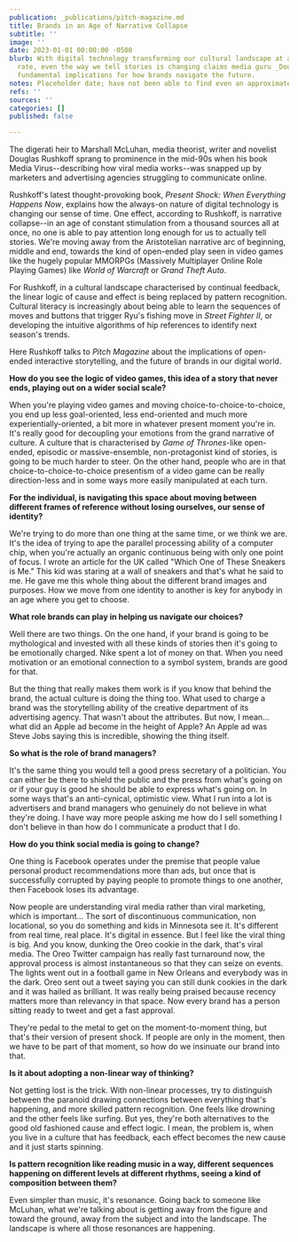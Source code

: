```yaml
---
publication: _publications/pitch-magazine.md
title: Brands in an Age of Narrative Collapse
subtitle: ''
image: ''
date: 2023-01-01 00:00:00 -0500
blurb: With digital technology transforming our cultural landscape at an ever-increasing
  rate, even the way we tell stories is changing claims media guru _Douglas Rushkoff_--with
  fundamental implications for how brands navigate the future.
notes: Placeholder date; have not been able to find even an approximate date
refs: ''
sources: ''
categories: []
published: false

---
```

The digerati heir to Marshall McLuhan, media theorist, writer and novelist Douglas Rushkoff sprang to prominence in the mid-90s when his book Media Virus--describing how viral media works--was snapped up by marketers and advertising agencies struggling to communicate online.

Rushkoff's latest thought-provoking book, _Present Shock: When Everything Happens Now_, explains how the always-on nature of digital technology is changing our sense of time. One effect, according to Rushkoff, is narrative collapse--in an age of constant stimulation from a thousand sources all at once, no one is able to pay attention long enough for us to actually tell stories. We're moving away from the Aristotelian narrative arc of beginning, middle and end, towards the kind of open-ended play seen in video games like the hugely popular MMORPGs (Massively Multiplayer Online Role Playing Games) like _World of Warcraft_ or _Grand Theft Auto_.

For Rushkoff, in a cultural landscape characterised by continual feedback, the linear logic of cause and effect is being replaced by pattern recognition. Cultural literacy is increasingly about being able to learn the sequences of moves and buttons that trigger Ryu's fishing move in _Street Fighter II_, or developing the intuitive algorithms of hip references to identify next season's trends.

Here Rushkoff talks to _Pitch Magazine_ about the implications of open-ended interactive storytelling, and the future of brands in our digital world.

**How do you see the logic of video games, this idea of a story that never ends, playing out on a wider social scale?**

When you're playing video games and moving choice-to-choice-to-choice, you end up less goal-oriented, less end-oriented and much more experientially-oriented, a bit more in whatever present moment you're in. It's really good for decoupling your emotions from the grand narrative of culture. A culture that is characterised by _Game of Thrones_-like open-ended, episodic or massive-ensemble, non-protagonist kind of stories, is going to be much harder to steer. On the other hand, people who are in that choice-to-choice-to-choice presentism of a video game can be really direction-less and in some ways more easily manipulated at each turn.

**For the individual, is navigating this space about moving between different frames of reference without losing ourselves, our sense of identity?**

We're trying to do more than one thing at the same time, or we think we are. It's the idea of trying to ape the parallel processing ability of a computer chip, when you're actually an organic continuous being with only one point of focus. I wrote an article for the UK called "Which One of These Sneakers is Me." This kid was staring at a wall of sneakers and that's what he said to me. He gave me this whole thing about the different brand images and purposes. How we move from one identity to another is key for anybody in an age where you get to choose.

**What role brands can play in helping us navigate our choices?**

Well there are two things. On the one hand, if your brand is going to be mythological and invested with all these kinds of stories then it's going to be emotionally charged. Nike spent a lot of money on that. When you need motivation or an emotional connection to a symbol system, brands are good for that.

But the thing that really makes them work is if you know that behind the brand, the actual culture is doing the thing too. What used to charge a brand was the storytelling ability of the creative department of its advertising agency. That wasn't about the attributes. But now, I mean... what did an Apple ad become in the height of Apple? An Apple ad was Steve Jobs saying this is incredible, showing the thing itself.

**So what is the role of brand managers?**

It's the same thing you would tell a good press secretary of a politician. You can either be there to shield the public and the press from what's going on or if your guy is good he should be able to express what's going on. In some ways that's an anti-cynical, optimistic view. What I run into a lot is advertisers and brand managers who genuinely do not believe in what they're doing. I have way more people asking me how do I sell something I don't believe in than how do I communicate a product that I do.

**How do you think social media is going to change?**

One thing is Facebook operates under the premise that people value personal product recommendations more than ads, but once that is successfully corrupted by paying people to promote things to one another, then Facebook loses its advantage.

Now people are understanding viral media rather than viral marketing, which is important... The sort of discontinuous communication, non locational, so you do something and kids in Minnesota see it. It's different from real time, real place. It's digital in essence. But I feel like the viral thing is big. And you know, dunking the Oreo cookie in the dark, that's viral media. The Oreo Twitter campaign has really fast turnaround now, the approval process is almost instantaneous so that they can seize on events. The lights went out in a football game in New Orleans and everybody was in the dark. Oreo sent out a tweet saying you can still dunk cookies in the dark and it was hailed as brilliant. It was really being praised because recency matters more than relevancy in that space. Now every brand has a person sitting ready to tweet and get a fast approval.

They're pedal to the metal to get on the moment-to-moment thing, but that's their version of present shock. If people are only in the moment, then we have to be part of that moment, so how do we insinuate our brand into that.

**Is it about adopting a non-linear way of thinking?**

Not getting lost is the trick. With non-linear processes, try to distinguish between the paranoid drawing connections between everything that's happening, and more skilled pattern recognition. One feels like drowning and the other feels like surfing. But yes, they're both alternatives to the good old fashioned cause and effect logic. I mean, the problem is, when you live in a culture that has feedback, each effect becomes the new cause and it just starts spinning.

**Is pattern recognition like reading music in a way, different sequences happening on different levels at different rhythms, seeing a kind of composition between them?**

Even simpler than music, it's resonance. Going back to someone like McLuhan, what we're talking about is getting away from the figure and toward the ground, away from the subject and into the landscape. The landscape is where all those resonances are happening.